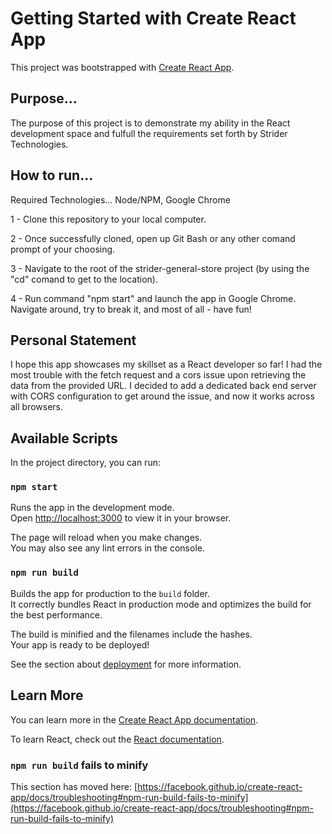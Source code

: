 # Getting Started with Create React App

This project was bootstrapped with [Create React App](https://github.com/facebook/create-react-app).

## Purpose...

The purpose of this project is to demonstrate my ability in the React development space and fulfull the requirements set forth by Strider Technologies.

## How to run...

Required Technologies...
Node/NPM, Google Chrome

1 - Clone this repository to your local computer.

2 - Once successfully cloned, open up Git Bash or any other comand prompt of your choosing.

3 - Navigate to the root of the strider-general-store project (by using the "cd" comand to get to the location).

4 - Run command "npm start" and launch the app in Google Chrome.  Navigate around, try to break it, and most of all - have fun!

## Personal Statement

I hope this app showcases my skillset as a React developer so far!  I had the most trouble with the fetch request and a cors issue upon retrieving the data from the provided URL.  I decided to add a dedicated back end server with CORS configuration to get around the issue, and now it works across all browsers.

## Available Scripts

In the project directory, you can run:

### `npm start`

Runs the app in the development mode.\
Open [http://localhost:3000](http://localhost:3000) to view it in your browser.

The page will reload when you make changes.\
You may also see any lint errors in the console.

### `npm run build`

Builds the app for production to the `build` folder.\
It correctly bundles React in production mode and optimizes the build for the best performance.

The build is minified and the filenames include the hashes.\
Your app is ready to be deployed!

See the section about [deployment](https://facebook.github.io/create-react-app/docs/deployment) for more information.

## Learn More

You can learn more in the [Create React App documentation](https://facebook.github.io/create-react-app/docs/getting-started).

To learn React, check out the [React documentation](https://reactjs.org/).

### `npm run build` fails to minify

This section has moved here: [https://facebook.github.io/create-react-app/docs/troubleshooting#npm-run-build-fails-to-minify](https://facebook.github.io/create-react-app/docs/troubleshooting#npm-run-build-fails-to-minify)
